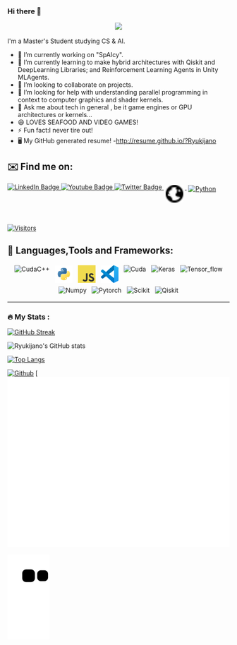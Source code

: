 ### Hi there 👋

<div id="header" align="center">
  <img src="https://media.giphy.com/media/5k5vZwRFZR5aZeniqb/giphy.gif" width="360" length="480"/>
</div>


 I'm a Master's Student studying CS & AI.

- 🔭 I’m currently working on "SpAIcy".
- 🌱 I’m currently learning to make hybrid architectures with Qiskit and DeepLearning Libraries; and Reinforcement Learning Agents in Unity MLAgents.
- 👯 I’m looking to collaborate on projects.
- 🤔 I’m looking for help with understanding parallel programming in context to computer graphics and shader kernels.
- 💬 Ask me about tech in general , be it game engines or GPU architectures or kernels...
- 😄 LOVES SEAFOOD AND VIDEO GAMES!
- ⚡ Fun fact:I never tire out!
- 🖥️ My GitHub generated resume!
-http://resume.github.io/?Ryukijano
## ✉️ Find me on:

<p align="center">

<div id="badges">
  <a href = "https://www.linkedin.com/in/gyanateet-dutta-386215192/">
  <img src="https://img.shields.io/badge/LinkedIn-blue?style=for-the-badge&logo=linkedin&logoColor=white" alt="LinkedIn Badge"/>
  </a>
   <a href="https://www.youtube.com/channel/UCf1XZKm0A_LoZj6Y22fIfcg">
    <img src="https://img.shields.io/badge/YouTube-red?style=for-the-badge&logo=youtube&logoColor=white" alt="Youtube Badge"/>
  </a>
    <a href="https://twitter.com/gyanateet">
    <img src="https://img.shields.io/badge/Twitter-blue?style=for-the-badge&logo=twitter&logoColor=white" alt="Twitter Badge"/>
  </a>
 <a href="https://ryukijano.github.io./" target="_blank" rel="noopener noreferrer"> <img src="https://raw.githubusercontent.com/iconic/open-iconic/master/svg/globe.svg" alt="Python" height="40" style="vertical-align:top; margin:4px"> </a>
 <a href="mailto:gyanateet@gmail.com"> <img src="https://cdn.jsdelivr.net/npm/simple-icons@v3/icons/gmail.svg" alt="Python" height="40" style="vertical-align:top; margin:4px"></a>
</p>

<br />

[![Visitors](https://komarev.com/ghpvc/?username=Ryukijano)](<img src="https://komarev.com/ghpvc/?username=Ryukijano&style=flat-square&color=blue" alt=""/>)

## 🧰 Languages,Tools and Frameworks:
<p align="center">
<img src="https://raw.githubusercontent.com/kriegalex/vscode-cuda/master/images/cudaIcon.png" alt="CudaC++" height="40" style="vertical-align:top; margin:4px">
<img src="https://raw.githubusercontent.com/github/explore/80688e429a7d4ef2fca1e82350fe8e3517d3494d/topics/python/python.png" alt="Python" height="40" style="vertical-align:top; margin:4px">
<img src="https://raw.githubusercontent.com/github/explore/80688e429a7d4ef2fca1e82350fe8e3517d3494d/topics/javascript/javascript.png" alt="Javascript" height="40" style="vertical-align:top; margin:4px">
<img src="https://raw.githubusercontent.com/github/explore/80688e429a7d4ef2fca1e82350fe8e3517d3494d/topics/visual-studio-code/visual-studio-code.png" alt="VS Code" height="40" style="vertical-align:top; margin:4px">
<img src="https://github.com/valohai/ml-logos/blob/master/cuda.svg" alt="Cuda" height="40" style="vertical-align:top; margin:4px">
<img src="https://github.com/valohai/ml-logos/blob/master/keras.svg" alt="Keras" height="40" style="vertical-align:top; margin:4px">
<img src="https://github.com/valohai/ml-logos/blob/master/tensorflow-tf.svg" alt="Tensor_flow" height="40" style="vertical-align:top; margin:4px">
<img src="https://github.com/valohai/ml-logos/blob/master/numpy-logo.svg" alt="Numpy" height="40" style="vertical-align:top; margin:4px">
<img src="https://github.com/valohai/ml-logos/blob/master/pytorch.svg" alt="Pytorch" height="40" style="vertical-align:top; margin:4px">
<img src="https://github.com/valohai/ml-logos/blob/master/scikit-learn.svg" alt="Scikit" height="40" style="vertical-align:top; margin:4px">
<img src="https://yt3.ggpht.com/ytc/AKedOLQLiGgNVoKuP0OOmK2l0YqdKuAHFkPqlKtPoOe63w=s900-c-k-c0x00ffffff-no-rj" alt="Qiskit" height="40" style="vertical-align:top; margin:4px">



</p>

---

### :fire: My Stats :

[![GitHub Streak](http://github-readme-streak-stats.herokuapp.com?user=Ryukijano&theme=dark&background=000000)](https://git.io/streak-stats)

![Ryukijano's GitHub stats](https://github-readme-stats.vercel.app/api?username=Ryukijano&show_icons=true&theme=transparent)

[![Top Langs](https://github-readme-stats.vercel.app/api/top-langs/?username=Ryukijano&langs_count=10)](https://github.com/Ryukijano/github-readme-stats)

[![Github](https://img.shields.io/github/followers/Ryukijano?label=Follow&style=social)](https://github.com/Ryukijano)
[![Metrics](/github-metrics.svg)

![snake svg](https://github.com/Ryukijano/Ryukijano/blob/output/github-contribution-grid-snake.svg)


